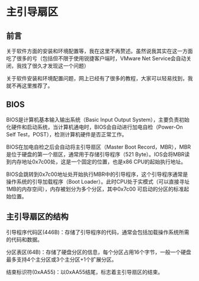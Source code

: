 # 主引导扇区
## 前言
关于软件方面的安装和环境配置等，我在这里不再赘述。虽然说我其实在这一方面吃了很多的亏（包括但不限于使用锐捷客户端时，VMware Net Service会自动关闭，我找了很久才发现这一个问题）

关于软件安装和环境配置问题，网上已经有了很多的教程，大家可以轻易找到，我就不再这里推荐了。

## BIOS
BIOS是计算机基本输入输出系统（Basic Input Output System），主要负责初始化硬件和启动系统，当计算机通电时，BIOS会自动进行加电自检（Power-On Self Test，POST），检测计算机硬件是否正常工作。

BIOS在加电自检之后会自动将主引导扇区（Master Boot Record，MBR），MBR是位于硬盘的第一个扇区，通常用于存储引导程序（521 Byte）。IOS会将MBR读到内存地址0x7c00处，这是一个固定的位置，也是x86 CPU的起始执行地址。

BIOS会跳转到0x7c00地址处开始执行MBR中的引导程序，这个引导程序通常是操作系统的引导加载程序（Boot Loader）。此时CPU处于实模式（可以直接寻址1MB的内存空间），内存被划分为多个分区，其中0x7c00 可启动的分区的标准起始位置。


## 主引导扇区的结构

引导程序代码区(446B)：存储了引导程序的代码，通常会包括加载操作系统所需的代码和数据。

分区表区(64B)：存储了硬盘分区的信息，每个分区占用16个字节，一般一个硬盘最多支持4个主分区或3个主分区+1个扩展分区。

结束标识符(0xAA55)：以0xAA55结尾，标志着主引导扇区的结束。

